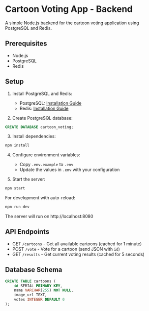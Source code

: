 # Cartoon Voting App - Backend

A simple Node.js backend for the cartoon voting application using PostgreSQL and Redis.

## Prerequisites

- Node.js
- PostgreSQL
- Redis

## Setup

1. Install PostgreSQL and Redis:
   - PostgreSQL: [Installation Guide](https://www.postgresql.org/download/)
   - Redis: [Installation Guide](https://redis.io/download)

2. Create PostgreSQL database:
```sql
CREATE DATABASE cartoon_voting;
```

3. Install dependencies:
```bash
npm install
```

4. Configure environment variables:
   - Copy `.env.example` to `.env`
   - Update the values in `.env` with your configuration

5. Start the server:
```bash
npm start
```

For development with auto-reload:
```bash
npm run dev
```

The server will run on http://localhost:8080

## API Endpoints

- GET `/cartoons` - Get all available cartoons (cached for 1 minute)
- POST `/vote` - Vote for a cartoon (send JSON with `id`)
- GET `/results` - Get current voting results (cached for 5 seconds)

## Database Schema

```sql
CREATE TABLE cartoons (
    id SERIAL PRIMARY KEY,
    name VARCHAR(255) NOT NULL,
    image_url TEXT,
    votes INTEGER DEFAULT 0
);
``` 